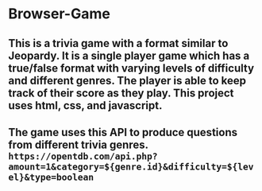 # Browser-Game
## This is a trivia game with a format similar to Jeopardy. It is a single player game which has a true/false format with varying levels of difficulty and different genres. The player is able to keep track of their score as they play. This project uses html, css, and javascript. 

## The game uses this API to produce questions from different trivia genres. `https://opentdb.com/api.php?amount=1&category=${genre.id}&difficulty=${level}&type=boolean`